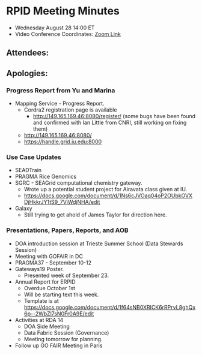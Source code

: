 # RPID Meeting Minutes

   * Wednesday August 28 14:00 ET 
   * Video Conference Coordinates: [Zoom Link](https://iu.zoom.us/my/rquick)
   
## Attendees: 
## Apologies: 
   
### Progress Report from Yu and Marina
   * Mapping Service - Progress Report.
      * Cordra2 registration page is available
        * http://149.165.169.46:8080/register/ (some bugs have been found and confirmed with Ian Little from CNRI, still working on fixing them)
      * http://149.165.169.46:8080/
      * https://handle.grid.iu.edu:8000

### Use Case Updates
   * SEADTrain 
   * PRAGMA Rice Genomics  
   * SGRC - SEAGrid computational chemistry gateway. 
      * Wrote up a potential student project for Airavata class given at IU. 
      * https://docs.google.com/document/d/1Ns6cJVOaq04oP2OUbkOVXDjHkkrJY1tS9_7ViWdjNHA/edit 
   * Galaxy 
      * Still trying to get ahold of James Taylor for direction here. 

### Presentations, Papers, Reports, and AOB
   * DOA introduction session at Trieste Summer School (Data Stewards Session)
   * Meeting with GOFAIR in DC
   * PRAGMA37 - September 10-12 
   * Gateways19 Poster.
      * Presented week of September 23.
   * Annual Report for ERPID
      * Overdue October 1st
      * Will be starting text this week. 
      * Template is at https://docs.google.com/document/d/1f64sNB0XRICK6rRPrvL8ghQx6p--2WbZl7sN0Fr0A9E/edit 
   * Activities at RDA 14
      * DOA Side Meeting
      * Data Fabric Session (Governance) 
      * Meeting tomorrow for planning. 
   * Follow up GO FAIR Meeting in Paris


